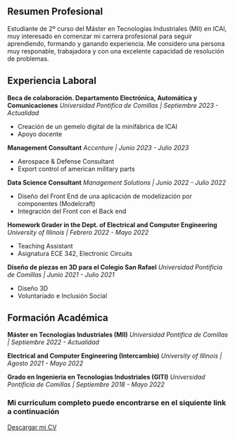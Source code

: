 ## Resumen Profesional
Estudiante de 2º curso del Máster en Tecnologías Industriales (MII) en ICAI, muy interesado en comenzar mi carrera profesional para seguir aprendiendo, formando y ganando experiencia. Me considero una persona muy responable, trabajadora y con una excelente capacidad de resolución de problemas. 

## Experiencia Laboral
**Beca de colaboración. Departamento Electrónica, Automática y Comunicaciones**
*Universidad Pontifica de Comillas | Septiembre 2023 - Actualidad*
- Creación de un gemelo digital de la minifábrica de ICAI
- Apoyo docente
  
**Management Consultant**
*Accenture | Junio 2023 - Julio 2023*
- Aerospace & Defense Consultant
- Export control of american military parts
  
**Data Science Consultant**
*Management Solutions | Junio 2022 - Julio 2022*
- Diseño del Front End de una aplicación de modelización por componentes (Modelcraft)
- Integración del Front con el Back end
  
**Homework Grader in the Dept. of Electrical and Computer Engineering**
*University of Illinois | Febrero 2022 - Mayo 2022*
- Teaching Assistant
- Asignatura ECE 342, Electronic Circuits
  
**Diseño de piezas en 3D para el Colegio San Rafael**
*Universidad Pontificia de Comillas | Junio 2021 - Julio 2021*
- Diseño 3D
- Voluntariado e Inclusión Social

## Formación Académica
**Máster en Tecnologías Industriales (MII)**
*Universidad Pontifica de Comillas | Septiembre 2022 - Actualidad*

**Electrical and Computer Engineering (Intercambio)**
*University of Illinois | Agosto 2021 - Mayo 2022*

**Grado en Ingenieria en Tecnologías Industriales (GITI)**
*Universidad Pontificia de Comillas | Septiembre 2018 - Mayo 2022*

### Mi curriculum completo puede encontrarse en el siquiente link a continuación
[Descargar mi CV](https://upcomillas-my.sharepoint.com/:b:/g/personal/201802535_alu_comillas_edu/EedvTKsNGN9Ji0xW4NoQJCgBO6JhViBWcMB7qN3ttt2Mhg?e=K8LZwq)

